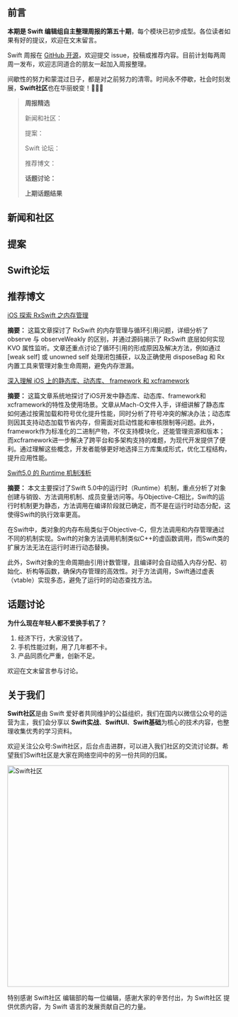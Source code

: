## 前言

**本期是 Swift 编辑组自主整理周报的第五十期**，每个模块已初步成型。各位读者如果有好的提议，欢迎在文末留言。

Swift 周报在 [GitHub 开源](https://github.com/SwiftCommunityRes/SwiftWeekly "SwiftWeekly")，欢迎提交 issue，投稿或推荐内容。目前计划每两周周一发布，欢迎志同道合的朋友一起加入周报整理。

间歇性的努力和蒙混过日子，都是对之前努力的清零。时间永不停歇，社会时刻发展，**Swift社区**也在华丽蜕变！👊👊👊

> **周报精选**
>
> 新闻和社区：
> 
> 提案：
> 
> Swift 论坛：
>
> 推荐博文：
>
> **话题讨论：** 
> 
> 
>
>**上期话题结果**


## 新闻和社区  


## 提案


## Swift论坛


## 推荐博文

[iOS 探索 RxSwift 之内存管理](https://juejin.cn/post/7159952712849702942/ "iOS 探索 RxSwift 之内存管理")

**摘要：** 这篇文章探讨了 RxSwift 的内存管理与循环引用问题，详细分析了 observe 与 observeWeakly 的区别，并通过源码揭示了 RxSwift 底层如何实现 KVO 属性监听。文章还重点讨论了循环引用的形成原因及解决方法，例如通过 [weak self] 或 unowned self 处理闭包捕获，以及正确使用 disposeBag 和 Rx 内置工具来管理对象生命周期，避免内存泄漏。

[深入理解 iOS 上的静态库、动态库、 framework 和 xcframework ](https://juejin.cn/post/7442893866724409355/ "深入理解 iOS 上的静态库、动态库、 framework 和 xcframework ")

**摘要：** 这篇文章系统地探讨了iOS开发中静态库、动态库、framework和xcframework的特性及使用场景。文章从Mach-O文件入手，详细讲解了静态库如何通过按需加载和符号优化提升性能，同时分析了符号冲突的解决办法；动态库则因其支持动态加载节省内存，但需面对启动性能和审核限制等问题。此外，framework作为标准化的二进制产物，不仅支持模块化，还能管理资源和版本；而xcframework进一步解决了跨平台和多架构支持的难题，为现代开发提供了便利。通过理解这些概念，开发者能够更好地选择三方库集成形式，优化工程结构，提升应用性能。

[Swift5.0 的 Runtime 机制浅析](https://juejin.cn/post/6844903889523884039/ "Swift5.0 的 Runtime 机制浅析")

**摘要：**  本文主要探讨了Swift 5.0中的运行时（Runtime）机制，重点分析了对象创建与销毁、方法调用机制、成员变量访问等。与Objective-C相比，Swift的运行时机制更为静态，方法调用在编译阶段就已确定，而不是在运行时动态分配，这使得Swift的执行效率更高。

在Swift中，类对象的内存布局类似于Objective-C，但方法调用和内存管理通过不同的机制实现。Swift的对象方法调用机制类似C++的虚函数调用，而Swift类的扩展方法无法在运行时进行动态替换。

此外，Swift对象的生命周期由引用计数管理，且编译时会自动插入内存分配、初始化、析构等函数，确保内存管理的高效性。对于方法调用，Swift通过虚表（vtable）实现多态，避免了运行时的动态查找方法。

## 话题讨论

**为什么现在年轻人都不爱换手机了？**

1. 经济下行，大家没钱了。
2. 手机性能过剩，用了几年都不卡。
3. 产品同质化严重，创新不足。

欢迎在文末留言参与讨论。



## 关于我们

**Swift社区**是由 Swift 爱好者共同维护的公益组织，我们在国内以微信公众号的运营为主，我们会分享以 **Swift实战**、**SwiftUl**、**Swift基础**为核心的技术内容，也整理收集优秀的学习资料。

欢迎关注公众号:Swift社区，后台点击进群，可以进入我们社区的交流讨论群。希望我们Swift社区是大家在网络空间中的另一份共同的归属。

<img width="500" alt="Swift社区" src="https://user-images.githubusercontent.com/24238160/132703149-34121c6c-fd18-491c-a697-58a0fabf3060.png">

特别感谢 Swift社区 编辑部的每一位编辑，感谢大家的辛苦付出，为 Swift社区 提供优质内容，为 Swift 语言的发展贡献自己的力量。

